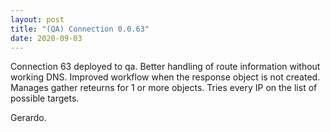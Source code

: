 ```yaml
---
layout: post
title: "(QA) Connection 0.0.63"
date: 2020-09-03
---
```


Connection 63 deployed to qa.
Better handling of route information without working DNS.
Improved workflow when the response object is not created.
Manages gather reteurns for 1 or more objects.
Tries every IP on the list of possible targets.

Gerardo.

